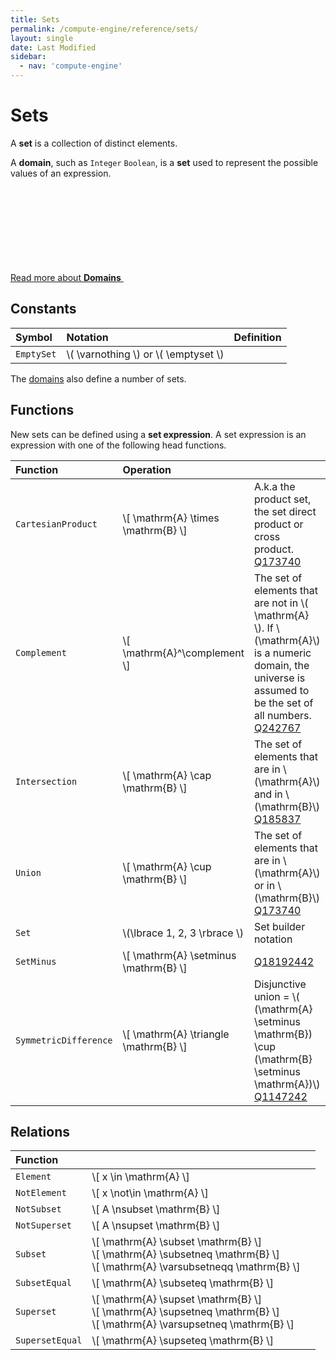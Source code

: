 ```yaml
---
title: Sets
permalink: /compute-engine/reference/sets/
layout: single
date: Last Modified
sidebar:
  - nav: 'compute-engine'
---
```

<script defer type='module'>
    import {  renderMathInDocument } 
      from '//unpkg.com/mathlive/dist/mathlive.min.mjs';
    renderMathInDocument({
      TeX: {
        delimiters: {
          inline: [ ['$', '$'], ['\\(', '\\)']],
          display: [['$$', '$$'],['\\[', '\\]']],
        },
      },
      asciiMath: null,
      processEnvironments : false,
      renderAccessibleContent: false,
    });
</script>
# Sets

A **set** is a collection of distinct elements.

A **domain**, such as `Integer` `Boolean`, is a **set** used to represent the possible values of an expression.

<div class='read-more'><a href="/compute-engine/reference/domains/">Read more about <strong>Domains</strong> <svg class="svg-chevron" ><use xlink:href="#svg-chevron"></use></svg></a></div>


## Constants


<div class=symbols-table>

| Symbol | Notation | Definition |
| :--- | :--- | :--- |
| `EmptySet`| \\( \varnothing \\) or \\( \emptyset \\)  | |

</div>

The [domains](/compute-engine/reference/domains/) also define a number of sets.
## Functions

New sets can be defined using a **set expression**. A set expression is an expression with one of the following head functions.

<div class=symbols-table>

| Function | Operation | |
| :--- | :--- | :--- |
| `CartesianProduct` | \\[ \mathrm{A} \times \mathrm{B} \\] | A.k.a the product set, the set direct product or cross product. [Q173740](https://www.wikidata.org/wiki/Q173740) |
| `Complement` | \\[ \mathrm{A}^\complement \\]  |  The set of elements that are not in \\( \mathrm{A} \\). If \\(\mathrm{A}\\) is a numeric domain, the universe is assumed to be the set of all numbers. [Q242767](https://www.wikidata.org/wiki/Q242767) |
| `Intersection` | \\[ \mathrm{A} \cap \mathrm{B} \\]  | The set of elements that are in  \\(\mathrm{A}\\) and in \\(\mathrm{B}\\) [Q185837](https://www.wikidata.org/wiki/Q185837) |
| `Union` | \\[ \mathrm{A} \cup \mathrm{B} \\]  | The set of elements that are in \\(\mathrm{A}\\) or in \\(\mathrm{B}\\) [Q173740](https://www.wikidata.org/wiki/Q173740) |
| `Set` | \\(\lbrace 1, 2, 3 \rbrace \\) |  Set builder notation |
| `SetMinus` | \\[ \mathrm{A} \setminus \mathrm{B} \\]  |  [Q18192442](https://www.wikidata.org/wiki/Q18192442) |
| `SymmetricDifference` | \\[  \mathrm{A} \triangle \mathrm{B} \\]  | Disjunctive union = \\( (\mathrm{A} \setminus \mathrm{B}) \cup (\mathrm{B} \setminus \mathrm{A})\\) [Q1147242](https://www.wikidata.org/wiki/Q1147242) |

</div>


## Relations

<div class=symbols-table>

| Function |  | |
| :--- | :--- | :--- |
| `Element` | \\[ x \in \mathrm{A} \\]  |  |
| `NotElement` | \\[ x \not\in \mathrm{A} \\]  |  |
| `NotSubset` | \\[ A \nsubset \mathrm{B} \\]  |  |
| `NotSuperset` | \\[ A \nsupset \mathrm{B} \\]  |  |
| `Subset` | \\[ \mathrm{A} \subset \mathrm{B} \\] <br> \\[ \mathrm{A} \subsetneq \mathrm{B} \\] <br> \\[ \mathrm{A} \varsubsetneqq \mathrm{B} \\]|  |
| `SubsetEqual` | \\[ \mathrm{A} \subseteq \mathrm{B} \\]  |  |
| `Superset` | \\[ \mathrm{A} \supset \mathrm{B} \\]<br>  \\[ \mathrm{A} \supsetneq \mathrm{B} \\]<br>\\[ \mathrm{A} \varsupsetneq \mathrm{B} \\] |  |
| `SupersetEqual` | \\[ \mathrm{A} \supseteq \mathrm{B} \\]  |  |

</div>
